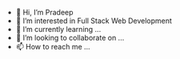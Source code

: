 - 👋 Hi, I’m Pradeep
- 👀 I’m interested in Full Stack Web Development
- 🌱 I’m currently learning ...
- 💞️ I’m looking to collaborate on ...
- 📫 How to reach me ...

<!---
Pradeep7510/Pradeep7510 is a ✨ special ✨ repository because its `README.md` (this file) appears on your GitHub profile.
You can click the Preview link to take a look at your changes.
--->
